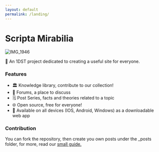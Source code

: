 ```yaml
---
layout: default
permalink: /landing/
---
```


# Scripta Mirabilia

![IMG_1946](https://github.com/Scripta-Mirabilia/main/assets/112738649/a582e7bc-1a54-453d-b958-55f6b6c536e0)

📖 An 1DST project dedicated to creating a useful site for everyone.

### Features
- 🏛️ Knowledge library, contribute to our collection!
- 👥 Forums, a place to discuss
- 🗒️ Post Series, facts and theories related to a topic
- 🌐 Open source, free for everyone!
- 📲 Available on all devices (IOS, Android, Windows) as a downloadable web app

### Contribution

You can fork the repository, then create you own posts under the _posts folder, for more, read our [small guide.](https://scripta-mirabilia.github.io/2024-05-03/tutorial-post)
